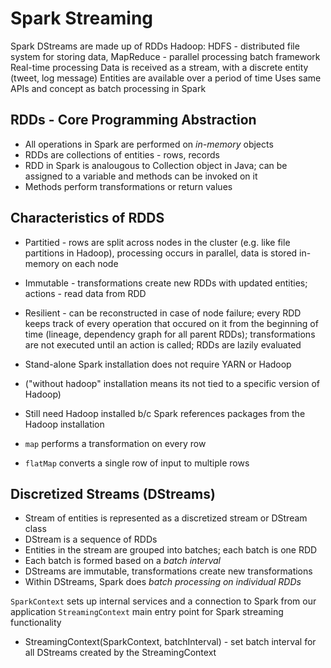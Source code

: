 # Spark Streaming
Spark DStreams are made up of RDDs
Hadoop: HDFS - distributed file system for storing data, MapReduce - parallel processing batch framework
Real-time processing
Data is received as a stream, with a discrete entity (tweet, log message)
Entities are available over a period of time
Uses same APIs and concept as batch processing in Spark

## RDDs - Core Programming Abstraction 
* All operations in Spark are performed on _in-memory_ objects
* RDDs are collections of entities - rows, records  
* RDD in Spark is analougous to Collection object in Java; can be assigned to a variable and methods can be invoked on it 
* Methods perform transformations or return values 

## Characteristics of RDDS
* Partitied - rows are split across nodes in the cluster (e.g. like file partitions in Hadoop), processing occurs in parallel, data is stored in-memory on each node
* Immutable - transformations create new RDDs with updated entities; actions - read data from RDD  
* Resilient - can be reconstructed in case of node failure; every RDD keeps track of every operation that occured on it from the beginning of time (lineage, dependency graph for all parent RDDs); transformations are not executed until an action is called; RDDs are lazily evaluated 

* Stand-alone Spark installation does not require YARN or Hadoop 
* ("without hadoop" installation means its not tied to a specific version of Hadoop) 
* Still need Hadoop installed b/c Spark references packages from the Hadoop installation
* `map` performs a transformation on every row 
* `flatMap` converts a single row of input to multiple rows 

## Discretized Streams (DStreams)
* Stream of entities is represented as a discretized stream or DStream class
* DStream is a sequence of RDDs
* Entities in the stream are grouped into batches; each batch is one RDD
* Each batch is formed based on a _batch interval_
* DStreams are immutable, transformations create new transformations
* Within DStreams, Spark does _batch processing on individual RDDs_  

`SparkContext` sets up internal services and a connection to Spark from our application 
`StreamingContext` main entry point for Spark streaming functionality 
* StreamingContext(SparkContext, batchInterval) - set batch interval for all DStreams created by the StreamingContext
